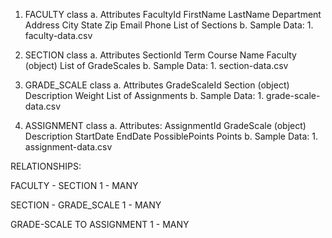 1. FACULTY class
    a. Attributes
        FacultyId
        FirstName
        LastName
        Department
        Address
        City
        State
        Zip
        Email
        Phone
        List of Sections
    b. Sample Data:
        1. faculty-data.csv


2.  SECTION class
     a. Attributes
        SectionId
        Term
        Course Name
        Faculty (object)
        List of GradeScales
    b. Sample Data:
        1. section-data.csv

3.  GRADE_SCALE class
    a. Attributes
        GradeScaleId
        Section (object)
        Description
        Weight
        List of Assignments
    b. Sample Data:
        1. grade-scale-data.csv

4. ASSIGNMENT class
    a. Attributes:
        AssignmentId
        GradeScale (object)
        Description
        StartDate
        EndDate
        PossiblePoints
        Points
    b. Sample Data:
        1. assignment-data.csv


RELATIONSHIPS:

FACULTY - SECTION
1 - MANY

SECTION - GRADE_SCALE
1 - MANY

GRADE-SCALE TO ASSIGNMENT
1 - MANY

